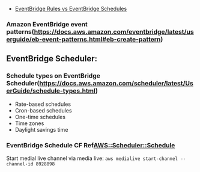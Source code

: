 - [EventBridge Rules vs EventBridge Schedules](https://www.beabetterdev.com/2022/11/20/eventbridge-rules-vs-eventbridge-scheduler/)

### Amazon EventBridge event patterns(https://docs.aws.amazon.com/eventbridge/latest/userguide/eb-event-patterns.html#eb-create-pattern)


## EventBridge Scheduler: 
### Schedule types on EventBridge Scheduler(https://docs.aws.amazon.com/scheduler/latest/UserGuide/schedule-types.html)
- Rate-based schedules
- Cron-based schedules
- One-time schedules
- Time zones
- Daylight savings time


### EventBridge Schedule CF Ref[AWS::Scheduler::Schedule](https://docs.aws.amazon.com/AWSCloudFormation/latest/UserGuide/aws-resource-scheduler-schedule.html)


Start medial live channel via media live: `aws medialive start-channel --channel-id 8928898` 

